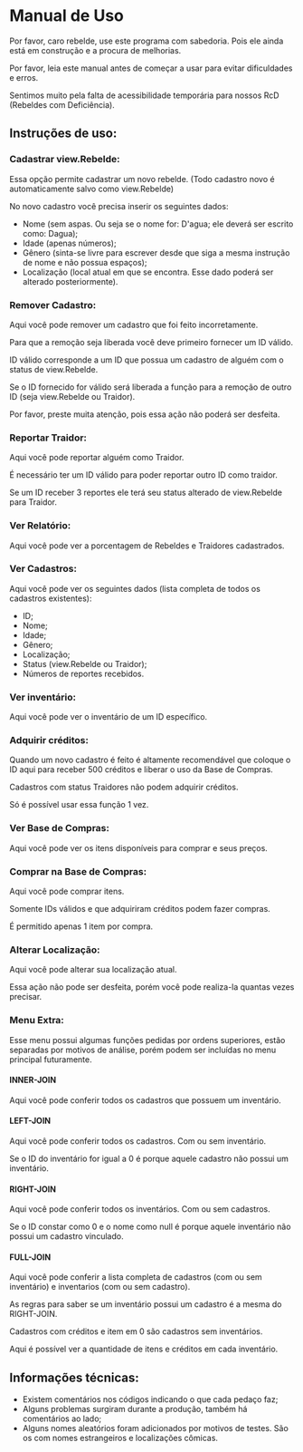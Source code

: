 # Manual de Uso

Por favor, caro rebelde, use este programa com sabedoria. Pois ele ainda está em construção e a procura de melhorias.

Por favor, leia este manual antes de começar a usar para evitar dificuldades e erros.

Sentimos muito pela falta de acessibilidade temporária para nossos RcD (Rebeldes com Deficiência).

## Instruções de uso:

### Cadastrar view.Rebelde:

Essa opção permite cadastrar um novo rebelde. (Todo cadastro novo é automaticamente salvo como view.Rebelde)

No novo cadastro você precisa inserir os seguintes dados:

- Nome (sem aspas. Ou seja se o nome for: D'agua; ele deverá ser escrito como: Dagua);
- Idade (apenas números);
- Gênero (sinta-se livre para escrever desde que siga a mesma instrução de nome e não possua espaços);
- Localização (local atual em que se encontra. Esse dado poderá ser alterado posteriormente).

### Remover Cadastro:

Aqui você pode remover um cadastro que foi feito incorretamente.

Para que a remoção seja liberada você deve primeiro fornecer um ID válido.

ID válido corresponde a um ID que possua um cadastro de alguém com o status de view.Rebelde.

Se o ID fornecido for válido será liberada a função para a remoção de outro ID (seja view.Rebelde ou Traidor).

Por favor, preste muita atenção, pois essa ação não poderá ser desfeita.

### Reportar Traidor:

Aqui você pode reportar alguém como Traidor.

É necessário ter um ID válido para poder reportar outro ID como traidor.

Se um ID receber 3 reportes ele terá seu status alterado de view.Rebelde para Traidor.

### Ver Relatório:

Aqui você pode ver a porcentagem de Rebeldes e Traidores cadastrados.

### Ver Cadastros:

Aqui você pode ver os seguintes dados (lista completa de todos os cadastros existentes):

- ID;
- Nome;
- Idade;
- Gênero;
- Localização;
- Status (view.Rebelde ou Traidor);
- Números de reportes recebidos.

### Ver inventário:

Aqui você pode ver o inventário de um ID específico.

### Adquirir créditos:

Quando um novo cadastro é feito é altamente recomendável que coloque o ID aqui para receber 500 créditos e liberar o uso da Base de Compras.

Cadastros com status Traidores não podem adquirir créditos.

Só é possível usar essa função 1 vez.

### Ver Base de Compras: 

Aqui você pode ver os itens disponíveis para comprar e seus preços.

### Comprar na Base de Compras:

Aqui você pode comprar itens.

Somente IDs válidos e que adquiriram créditos podem fazer compras.

É permitido apenas 1 item por compra.

### Alterar Localização:

Aqui você pode alterar sua localização atual.

Essa ação não pode ser desfeita, porém você pode realiza-la quantas vezes precisar.

### Menu Extra:

Esse menu possui algumas funções pedidas por ordens superiores, estão separadas por motivos de análise, porém podem ser incluídas no menu principal futuramente.

#### INNER-JOIN

Aqui você pode conferir todos os cadastros que possuem um inventário.

#### LEFT-JOIN

Aqui você pode conferir todos os cadastros. Com ou sem inventário.

Se o ID do inventário for igual a 0 é porque aquele cadastro não possui um inventário.

#### RIGHT-JOIN

Aqui você pode conferir todos os inventários. Com ou sem cadastros.

Se o ID constar como 0 e o nome como null é porque aquele inventário não possui um cadastro vinculado.

#### FULL-JOIN

Aqui você pode conferir a lista completa de cadastros (com ou sem inventário) e inventarios (com ou sem cadastro).

As regras para saber se um inventário possui um cadastro é a mesma do RIGHT-JOIN.

Cadastros com créditos e item em 0 são cadastros sem inventários.

Aqui é possível ver a quantidade de itens e créditos em cada inventário.

## Informações técnicas:

- Existem comentários nos códigos indicando o que cada pedaço faz;
- Alguns problemas surgiram durante a produção, também há comentários ao lado;
- Alguns nomes aleatórios foram adicionados por motivos de testes. São os com nomes estrangeiros e localizações cômicas.